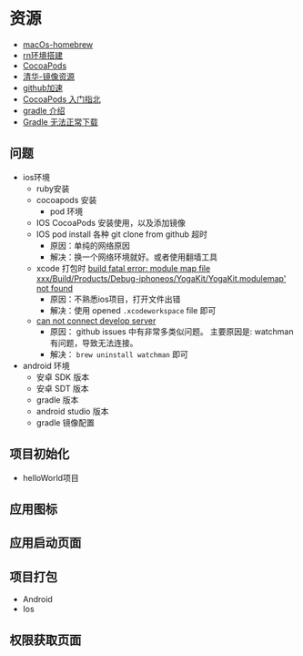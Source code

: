 # 资源

- [macOs-homebrew](https://brew.idayer.com/guide)
- [rn环境搭建](https://www.react-native.cn/docs/environment-setup)
- [CocoaPods](https://guides.cocoapods.org/using/getting-started.html)
- [清华-镜像资源](https://mirror.tuna.tsinghua.edu.cn/help/CocoaPods/)
- [github加速](https://juejin.cn/post/6844904193170341896)
- [CocoaPods 入门指北](https://juejin.cn/post/7010724727320739877#heading-6)
- [gradle 介绍](https://juejin.cn/post/6997396071055900680)
- [Gradle 无法正常下载](https://juejin.cn/post/7019594679062626334)

## 问题

- ios环境
  - ruby安装
  - cocoapods 安装
    - pod 环境
  - IOS CocoaPods 安装使用，以及添加镜像
  - IOS pod install 各种 git clone from github 超时
    - 原因：单纯的网络原因
    - 解决：换一个网络环境就好。或者使用翻墙工具
  - xcode 打包时 [build fatal error: module map file xxx/Build/Products/Debug-iphoneos/YogaKit/YogaKit.modulemap' not found](https://github.com/facebook/react-native/issues/28503)
    - 原因：不熟悉ios项目，打开文件出错
    - 解决：使用 opened `.xcodeworkspace` file  即可
  - [can not connect develop server](https://github.com/facebook/react-native/issues?q=Could+not+connect+to+development+server)
    - 原因： github issues 中有非常多类似问题。 主要原因是: watchman 有问题，导致无法连接。
    - 解决： `brew uninstall watchman` 即可
- android 环境
  - 安卓 SDK 版本
  - 安卓 SDT 版本
  - gradle 版本
  - android studio 版本
  - gradle 镜像配置

## 项目初始化

- helloWorld项目

## 应用图标

## 应用启动页面

## 项目打包

- Android
- Ios

## 权限获取页面
